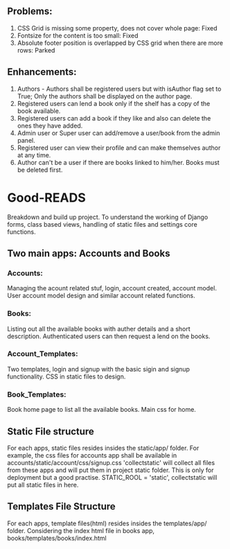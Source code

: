 ## Problems: 
1. CSS Grid is missing some property, does not cover whole page: Fixed
2. Fontsize for the content is too small: Fixed
3. Absolute footer position is overlapped by CSS grid when there are more rows: Parked

## Enhancements:
1. Authors - Authors shall be registered users but with isAuthor flag set to True; Only the authors shall be displayed on the author page. 
2. Registered users can lend a book only if the shelf has a copy of the book available. 
3. Registered users can add a book if they like and also can delete the ones they have added. 
4. Admin user or Super user can add/remove a user/book from the admin panel.
5. Registered user can view their profile and can make themselves author at any time. 
6. Author can't be a user if there are books linked to him/her. Books must be deleted first. 

# Good-READS
Breakdown and build up project. To understand the working of Django forms, class based views, handling of static files and settings core functions.


## Two main apps: Accounts and Books
### Accounts: 
Managing the acount related stuf, login, account created, account model. User account model design and similar account related functions.

### Books: 
Listing out all the available books with auther details and a short description. Authenticated users can then request a lend on the books. 

### Account_Templates:
Two templates, login and signup with the basic sigin and signup functionality. CSS in static files to design. 

### Book_Templates:
Book home page to list all the available books. Main css for home. 

## Static File structure
For each apps, static files resides insides the static/app/ folder. For example, the css files for accounts app shall be available in accounts/static/account/css/signup.css
'collectstatic' will collect all files from these apps and will put them in project static folder. This is only for deployment but a good practise. 
STATIC_ROOL = 'static', collectstatic will put all static files in here. 

## Templates File Structure
For each apps, template files(html) resides insides the templates/app/ folder. Considering the index html file in books app,
books/templates/books/index.html


